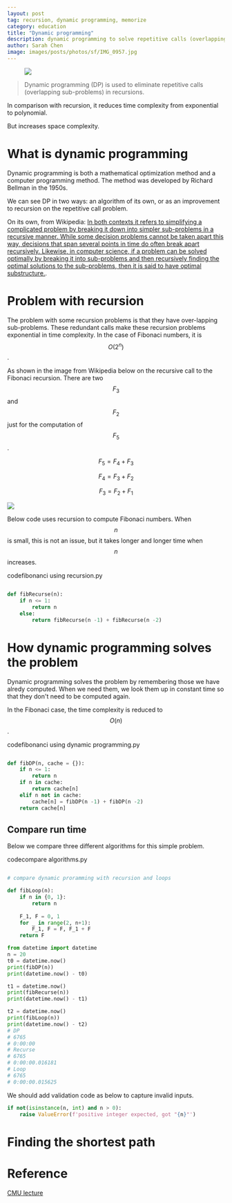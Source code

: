 ```yaml
---
layout: post
tag: recursion, dynamic programming, memorize
category: education
title: "Dynamic programming"
description: dynamic programming to solve repetitive calls (overlapping sub-problems) in recursion
author: Sarah Chen
image: images/posts/photos/sf/IMG_0957.jpg
---
```

<figure> 
   <img src="{{"/images/posts/photos/sf/IMG_0957.jpg"| relative_url}}"> 
   <figcaption></figcaption>
</figure> 


> Dynamic programming (DP) is used to eliminate repetitive calls (overlapping sub-problems) in recursions.  

In comparison with recursion, it reduces time complexity from exponential to polynomial. 

But increases space complexity. 

# What is dynamic programming

Dynamic programming is both a mathematical optimization method and a computer programming method. The method was developed by Richard Bellman in the 1950s.

We can see DP in two ways: an algorithm of its own, or as an improvement to recursion on the repetitive call problem. 

On its own, from Wikipedia: [In both contexts it refers to simplifying a complicated problem by breaking it down into simpler sub-problems in a recursive manner. While some decision problems cannot be taken apart this way, decisions that span several points in time do often break apart recursively. Likewise, in computer science, if a problem can be solved optimally by breaking it into sub-problems and then recursively finding the optimal solutions to the sub-problems, then it is said to have optimal substructure.](https://en.wikipedia.org/wiki/Dynamic_programming).

# Problem with recursion

The problem with some recursion problems is that they have over-lapping sub-problems.  These redundant calls make these recursion problems exponential in time complexity.  In the case of Fibonaci numbers, it is $$O(2^n)$$. 

As shown in the image from Wikipedia below on the recursive call to the Fibonaci recursion.   There are two $$F_3$$ and $$F_2$$ just for the computation of $$F_5$$.  

$$F_5 = F_4 + F_3$$

$$F_4 = F_3 + F_2$$

$$F_3 = F_2 + F_1$$

![](https://upload.wikimedia.org/wikipedia/commons/thumb/0/06/Fibonacci_dynamic_programming.svg/162px-Fibonacci_dynamic_programming.svg.png)

Below code uses recursion to compute Fibonaci numbers.  When $$n$$ is small, this is not an issue, but it takes longer and longer time when $$n$$ increases. 

<div class="code-head"><span>code</span>fibonanci using recursion.py</div>

```py

def fibRecurse(n):
    if n <= 1:
        return n
    else:
        return fibRecurse(n -1) + fibRecurse(n -2)
```

# How dynamic programming solves the problem

Dynamic programming solves the problem by remembering those we have alredy computed.  When we need them, we look them up in constant time so that they don't need to be computed again.  

In the Fibonaci case, the time complexity is reduced to $$O(n)$$. 

<div class="code-head"><span>code</span>fibonanci using dynamic programming.py</div>

```py

def fibDP(n, cache = {}):
    if n <= 1:
        return n
    if n in cache:
        return cache[n]
    elif n not in cache:
        cache[n] = fibDP(n -1) + fibDP(n -2)
    return cache[n]
```

## Compare run time

Below we compare three different algorithms for this simple problem. 

<div class="code-head"><span>code</span>compare algorithms.py</div>

```py

# compare dynamic proramming with recursion and loops

def fibLoop(n):   
    if n in {0, 1}:
        return n
    
    F_1, F = 0, 1
    for _ in range(2, n+1):
        F_1, F = F, F_1 + F
    return F

from datetime import datetime
n = 20
t0 = datetime.now()
print(fibDP(n))
print(datetime.now() - t0)

t1 = datetime.now()
print(fibRecurse(n))
print(datetime.now() - t1)

t2 = datetime.now()
print(fibLoop(n))
print(datetime.now() - t2)
# DP
# 6765
# 0:00:00
# Recurse
# 6765
# 0:00:00.016181
# Loop
# 6765
# 0:00:00.015625
```

We should add validation code as below to capture invalid inputs. 

```python
if not(isinstance(n, int) and n > 0):
    raise ValueError(f'positive integer expected, got "{n}"')
```

# Finding the shortest path


# Reference
[CMU lecture](https://www.cs.cmu.edu/~avrim/451f09/lectures/lect1001.pdf)